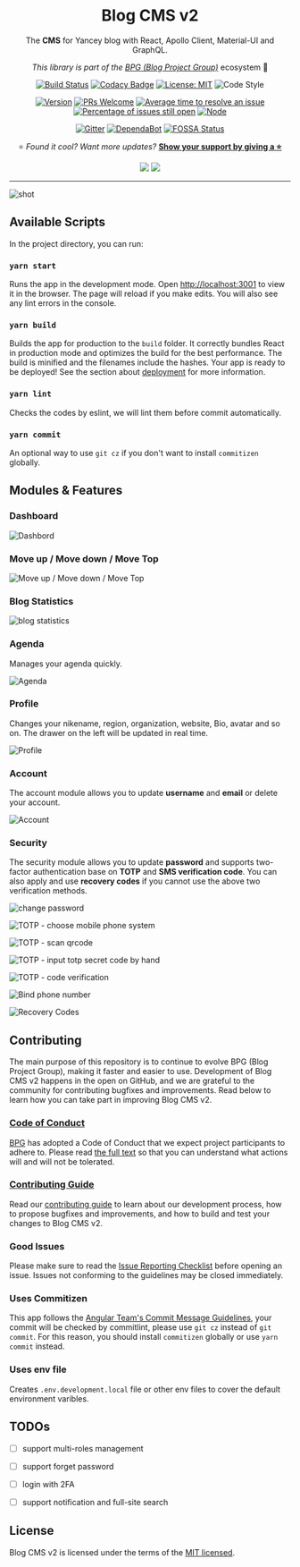 <div align="center">

# Blog CMS v2

The **CMS** for Yancey blog with React, Apollo Client, Material-UI and GraphQL.

_This library is part of the [BPG (Blog Project Group)](https://github.com/Yancey-Blog)_ ecosystem 📖

[![Build Status](https://travis-ci.com/Yancey-Blog/blog-cms-v2.svg?branch=master)](https://travis-ci.com/Yancey-Blog/blog-cms-v2)
[![Codacy Badge](https://api.codacy.com/project/badge/Grade/8301052718f145cb9be68a6a28717f41)](https://www.codacy.com/app/YanceyOfficial/blog-cms-v2?utm_source=github.com&utm_medium=referral&utm_content=Yancey-Blog/blog-cms-v2&utm_campaign=Badge_Grade)
[![License: MIT](https://img.shields.io/badge/License-MIT-green.svg)](https://opensource.org/licenses/MIT)
![Code Style](https://camo.githubusercontent.com/c83b8df34339bd302b7fd3fbb631f99ba25f87f8/68747470733a2f2f696d672e736869656c64732e696f2f62616467652f636f64655f7374796c652d70726574746965722d6666363962342e737667)

[![Version](https://img.shields.io/badge/version-1.2.2-blue.svg)](https://github.com/Yancey-Blog/blog-cms-v2)
[![PRs Welcome](https://img.shields.io/badge/PRs-welcome-green.svg)](https://github.com/Yancey-Blog/blog-cms-v2/pulls)
[![Average time to resolve an issue](https://isitmaintained.com/badge/resolution/Yancey-Blog/blog-cms-v2.svg)](https://isitmaintained.com/project/Yancey-Blog/blog-cms-v2)
[![Percentage of issues still open](https://isitmaintained.com/badge/open/Yancey-Blog/blog-cms-v2.svg)](https://isitmaintained.com/project/Yancey-Blog/blog-cms-v2)
[![Node](https://img.shields.io/badge/node-%3E%3D12.16.0-orange.svg)](https://nodejs.org/en/)

[![Gitter](https://badges.gitter.im/yancey-official/community.svg)](https://gitter.im/yancey-official/community?utm_source=badge&utm_medium=badge&utm_campaign=pr-badge)
[![DependaBot](https://camo.githubusercontent.com/1fe7004c016a5ab641008b9579409c784eaa1725/68747470733a2f2f696d672e736869656c64732e696f2f62616467652f446570656e6461626f742d656e61626c65642d626c75652e737667)](https://dependabot.com/)
[![FOSSA Status](https://app.fossa.com/api/projects/git%2Bgithub.com%2FYancey-Blog%2Fblog-cms-v2.svg?type=shield)](https://app.fossa.com/projects/git%2Bgithub.com%2FYancey-Blog%2Fblog-cms-v2?ref=badge_shield)

⭐️ _Found it cool? Want more updates?_ [**Show your support by giving a ⭐️**](https://github.com/Yancey-Blog/blog-cms-v2/stargazers)

<a href="https://www.paypal.me/yanceyleo" target="_blank"><img src="https://img.shields.io/badge/Donate-PayPal-ff3f59.svg"/></a>
<a href="https://twitter.com/YanceyOfficial" target="_blank"><img src="https://img.shields.io/twitter/follow/YanceyOfficial.svg?style=social&label=Follow"></a>

</div>

---

![shot](https://yancey-assets.oss-cn-beijing.aliyuncs.com/Jietu20200103-115157@2x.jpg)

## Available Scripts

In the project directory, you can run:

### `yarn start`

Runs the app in the development mode. Open [http://localhost:3001](http://localhost:3001) to view it in the browser. The page will reload if you make edits. You will also see any lint errors in the console.

### `yarn build`

Builds the app for production to the `build` folder. It correctly bundles React in production mode and optimizes the build for the best performance. The build is minified and the filenames include the hashes. Your app is ready to be deployed! See the section about [deployment](https://facebook.github.io/create-react-app/docs/deployment) for more information.

### `yarn lint`

Checks the codes by eslint, we will lint them before commit automatically.

### `yarn commit`

An optional way to use `git cz` if you don't want to install `commitizen` globally.

## Modules & Features

### Dashboard

![Dashbord](https://static.yancey.app/Jietu20200505-043334.jpg)

### Move up / Move down / Move Top

![Move up / Move down / Move Top](https://static.yancey.app/Jietu20200505-043729.jpg)

### Blog Statistics

![blog statistics](https://static.yancey.app/Jietu20200505-044146.jpg)

### Agenda

Manages your agenda quickly.

![Agenda](https://static.yancey.app/Jietu20200505-044045.jpg)

### Profile

Changes your nikename, region, organization, website, Bio, avatar and so on. The drawer on the left will be updated in real time.

![Profile](https://static.yancey.app/Jietu20200505-044712.jpg)

### Account

The account module allows you to update **username** and **email** or delete your account.

![Account](https://static.yancey.app/Jietu20200505-044725.jpg)

### Security

The security module allows you to update **password** and supports two-factor authentication base on **TOTP** and **SMS verification code**. You can also apply and use **recovery codes** if you cannot use the above two verification methods.

![change password](https://static.yancey.app/Jietu20200505-045200.jpg)

![TOTP - choose mobile phone system](https://static.yancey.app/Jietu20200505-045213.jpg)

![TOTP - scan qrcode](https://static.yancey.app/Jietu20200505-045226.jpg)

![TOTP - input totp secret code by hand](https://static.yancey.app/Jietu20200505-045520.jpg)

![TOTP - code verification](https://static.yancey.app/Jietu20200505-045231.jpg)

![Bind phone number](https://static.yancey.app/Jietu20200505-045242.jpg)

![Recovery Codes](https://static.yancey.app/Jietu20200505-045251.jpg)

## Contributing

The main purpose of this repository is to continue to evolve BPG (Blog Project Group), making it faster and easier to use. Development of Blog CMS v2 happens in the open on GitHub, and we are grateful to the community for contributing bugfixes and improvements. Read below to learn how you can take part in improving Blog CMS v2.

### [Code of Conduct](./CODE_OF_CONDUCT.md)

[BPG](https://github.com/Yancey-Blog) has adopted a Code of Conduct that we expect project participants to adhere to. Please read [the full text](./CODE_OF_CONDUCT.md) so that you can understand what actions will and will not be tolerated.

### [Contributing Guide](./CONTRIBUTING.md)

Read our [contributing guide](./CONTRIBUTING.md) to learn about our development process, how to propose bugfixes and improvements, and how to build and test your changes to Blog CMS v2.

### Good Issues

Please make sure to read the [Issue Reporting Checklist](./.github/ISSUE_TEMPLATE/bug_report.md) before opening an issue. Issues not conforming to the guidelines may be closed immediately.

### Uses Commitizen

This app follows the [Angular Team's Commit Message Guidelines](https://github.com/angular/angular/blob/master/CONTRIBUTING.md#commit), your commit will be checked by commitlint, please use `git cz` instead of `git commit`. For this reason, you should install `commitizen` globally or use `yarn commit` instead.

### Uses env file

Creates `.env.development.local` file or other env files to cover the default environment varibles.

## TODOs

- [ ] support multi-roles management

- [ ] support forget password

- [ ] login with 2FA

- [ ] support notification and full-site search

## License

Blog CMS v2 is licensed under the terms of the [MIT licensed](https://opensource.org/licenses/MIT).
